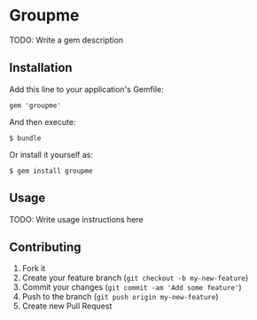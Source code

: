 # Groupme

TODO: Write a gem description

## Installation

Add this line to your application's Gemfile:

    gem 'groupme'

And then execute:

    $ bundle

Or install it yourself as:

    $ gem install groupme

## Usage

TODO: Write usage instructions here

## Contributing

1. Fork it
2. Create your feature branch (`git checkout -b my-new-feature`)
3. Commit your changes (`git commit -am 'Add some feature'`)
4. Push to the branch (`git push origin my-new-feature`)
5. Create new Pull Request
